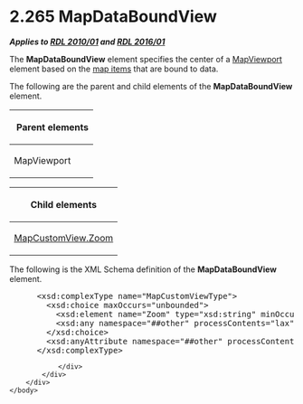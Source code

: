 <html dir="LTR" xmlns:mshelp="http://msdn.microsoft.com/mshelp" xmlns:ddue="http://ddue.schemas.microsoft.com/authoring/2003/5" xmlns:xlink="http://www.w3.org/1999/xlink" xmlns:tool="http://www.microsoft.com/tooltip">
    <head>
        <meta http-equiv="Content-Type" content="text/html; CHARSET=utf-8"></meta>
        <meta name="save" content="history"></meta>
        <title>2.265 MapDataBoundView</title>
        <xml>
            <mshelp:toctitle title="2.265 MapDataBoundView"></mshelp:toctitle>
            <mshelp:rltitle title="[MS-RDL]: MapDataBoundView"></mshelp:rltitle>
            <mshelp:keyword index="A" term="f5326a09-ae88-4aa6-8254-cd5503eb4a28"></mshelp:keyword>
            <mshelp:attr name="DCSext.ContentType" value="open specification"></mshelp:attr>
            <mshelp:attr name="AssetID" value="f5326a09-ae88-4aa6-8254-cd5503eb4a28"></mshelp:attr>
            <mshelp:attr name="TopicType" value="kbRef"></mshelp:attr>
            <mshelp:attr name="DCSext.Title" value="[MS-RDL]: MapDataBoundView" />
        </xml>
    </head>
    <body>
        <div id="header">
            <h1 class="heading">2.265 MapDataBoundView</h1>
        </div>
        <div id="mainSection">
            <div id="mainBody">
                <div id="allHistory" class="saveHistory"></div>
                <div id="sectionSection0" class="section" name="collapseableSection">
                    

<p><b><i>Applies to </i></b><a href="3428e690-a348-4ec7-8a6a-8efb42d2cdee.html"><b><i>RDL 2010/01</i></b></a><b><i>
and </i></b><a href="52ce3983-2bfc-4e72-9359-42aaf5fe4509.html"><b><i>RDL 2016/01</i></b></a></p>

<p>The <b>MapDataBoundView</b> element specifies the center of
a <a href="55679f1a-a5b6-4b08-b284-ff6e27deedb4.html">MapViewport</a> element
based on the <a href="b2482b3f-74ab-4ca8-a9e5-c07955011743.html#gt_10121f59-bef1-4147-94f6-010585a16b4d">map items</a>
that are bound to data. </p>

<p>The following are the parent and child elements of the <b>MapDataBoundView</b>
element.</p>

<table>
 <thead>
  <tr>
   <th>
   <p> Parent elements</p>
   </th>
  </tr>
 </thead>
 <tr>
  <td>
  <p>MapViewport</p>
  </td>
 </tr>
</table>

<p> </p>

<table>
 <thead>
  <tr>
   <th>
   <p>Child elements</p>
   </th>
  </tr>
 </thead>
 <tr>
  <td>
  <p><a href="03b4921c-e00a-48fc-95cd-e60631d00daf.html">MapCustomView.Zoom</a></p>
  </td>
 </tr>
</table>

<p>The following is the XML Schema definition of the <b>MapDataBoundView</b>
element.</p>

<dl>
<dd>
<div><pre> &lt;xsd:complexType name=&quot;MapCustomViewType&quot;&gt;
   &lt;xsd:choice maxOccurs=&quot;unbounded&quot;&gt;
     &lt;xsd:element name=&quot;Zoom&quot; type=&quot;xsd:string&quot; minOccurs=&quot;0&quot; /&gt;
     &lt;xsd:any namespace=&quot;##other&quot; processContents=&quot;lax&quot; /&gt;
   &lt;/xsd:choice&gt;
   &lt;xsd:anyAttribute namespace=&quot;##other&quot; processContents=&quot;lax&quot; /&gt;
 &lt;/xsd:complexType&gt;
</pre></div>
</dd></dl>


                </div>
            </div>
        </div>
    </body>
</html>